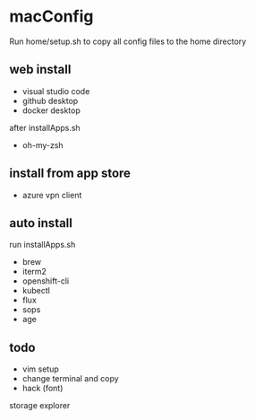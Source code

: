 # macConfig

Run home/setup.sh to copy all config files to the home directory

## web install

- visual studio code
- github desktop
- docker desktop

after installApps.sh 
- oh-my-zsh

## install from app store
- azure vpn client

## auto install
run installApps.sh

- brew
- iterm2
- openshift-cli
- kubectl 
- flux
- sops
- age


## todo
- vim setup
- change terminal and copy 
- hack (font)


storage explorer